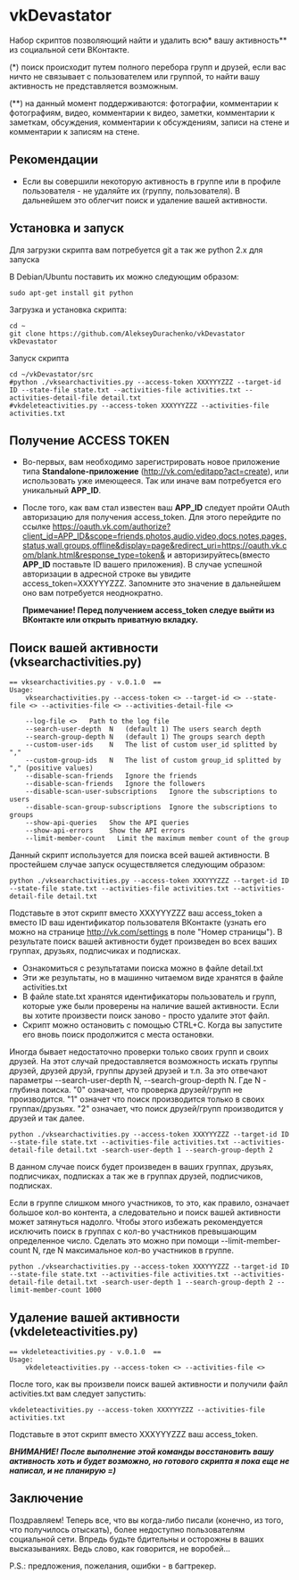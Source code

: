 vkDevastator
============

Набор скриптов позволяющий найти и удалить всю* вашу активность** из социальной сети ВКонтакте.

(*) поиск происходит путем полного перебора групп и друзей, если вас ничто не связывает с пользователем или группой,
то найти вашу активность не представляется возможным.

(**) на данный момент поддерживаются: фотографии, комментарии к фотографиям, видео, комментарии к видео, заметки, 
комментарии к заметкам, обсуждения, комментарии к обсуждениям, записи на стене и комментарии к записям на стене.

Рекомендации
------------
* Если вы совершили некоторую активность в группе или в профиле пользователя - не удаляйте их (группу, пользователя).
В дальнейшем это облегчит поиск и удаление вашей активности.

Установка и запуск
------------------
Для загрузки скрипта вам потребуется git а так же python 2.x для запуска

В Debian/Ubuntu поставить их можно следующим образом:
    
    sudo apt-get install git python

Загрузка и установка скрипта:

    cd ~
    git clone https://github.com/AlekseyDurachenko/vkDevastator vkDevastator
    
Запуск скрипта

    cd ~/vkDevastator/src
    #python ./vksearchactivities.py --access-token XXXYYYZZZ --target-id ID --state-file state.txt --activities-file activities.txt --activities-detail-file detail.txt
    #vkdeleteactivities.py --access-token XXXYYYZZZ --activities-file activities.txt
    
Получение ACCESS TOKEN
----------------------
* Во-первых, вам необходимо зарегистрировать новое приложение типа **Standalone-приложение** 
(http://vk.com/editapp?act=create), или использовать уже имеющееся. 
Так или иначе вам потребуется его уникальный **APP_ID**. 
* После того, как вам стал известен ваш **APP_ID** следует пройти OAuth авторизацию для получения access_token.
Для этого перейдите по ссылке https://oauth.vk.com/authorize?client_id=APP_ID&scope=friends,photos,audio,video,docs,notes,pages,status,wall,groups,offline&display=page&redirect_uri=https://oauth.vk.com/blank.html&response_type=token& 
и авторизируйтесь(вместо **APP_ID** поставьте ID вашего приложения). 
В случае успешной авторизации в адресной строке вы увидите access_token=XXXYYYZZZ. 
Запомните это значение в дальнейшем оно вам потребуется неоднократно.
    
    **Примечание! Перед получением access_token следуе выйти из ВКонтакте или открыть приватную вкладку.**

Поиск вашей активности (vksearchactivities.py)
----------------------------------------------

    == vksearchactivities.py - v.0.1.0  ==
    Usage: 
        vksearchactivities.py --access-token <> --target-id <> --state-file <> --activities-file <> --activities-detail-file <>
    
        --log-file <>   Path to the log file
        --search-user-depth  N   (default 1) The users search depth
        --search-group-depth N   (default 1) The groups search depth
        --custom-user-ids    N   The list of custom user_id splitted by ","
        --custom-group-ids   N   The list of custom group_id splitted by "," (positive values)
        --disable-scan-friends   Ignore the friends
        --disable-scan-friends   Ignore the followers
        --disable-scan-user-subscriptions   Ignore the subscriptions to users
        --disable-scan-group-subscriptions  Ignore the subscriptions to groups
        --show-api-queries   Show the API queries
        --show-api-errors    Show the API errors
        --limit-member-count   Limit the maximum member count of the group

Данный скрипт используется для поиска всей вашей активности. В простейшем случае запуск осуществляется следующим образом:

    python ./vksearchactivities.py --access-token XXXYYYZZZ --target-id ID --state-file state.txt --activities-file activities.txt --activities-detail-file detail.txt

Подставьте в этот скрипт вместо XXXYYYZZZ ваш access_token а вместо ID ваш идентификатор пользователя ВКонтакте
(узнать его можно на странице http://vk.com/settings в поле "Номер страницы"). 
В результате поиск вашей активности будет произведен во всех ваших группах, друзьях, подписчиках и подписках. 

* Ознакомиться с результатами поиска можно в файле detail.txt
* Эти же результаты, но в машинно читаемом виде хранятся в файле activities.txt
* В файле state.txt хранятся идентификаторы пользователь и групп, которые уже были проверены на наличие вашей активности.
Если вы хотите произвести поиск заново - просто удалите этот файл.
* Скрипт можно остановить с помощью CTRL+C. Когда вы запустите его вновь поиск продолжится с места остановки.

Иногда бывает недостаточно проверки только своих групп и своих друзей. На этот случай предоставляется возможность
искать группы друзей, друзей друзй, группы друзей друзей и т.п. За это отвечают параметры --search-user-depth N,
--search-group-depth N. Где N - глубина поиска. "0" означает, что проверка друзей/групп не производится. "1" означет
что поиск производится только в своих группах/друзьях. "2" означает, что поиск друзей/групп производится у друзей 
и так далее.

    python ./vksearchactivities.py --access-token XXXYYYZZZ --target-id ID --state-file state.txt --activities-file activities.txt --activities-detail-file detail.txt -search-user-depth 1 --search-group-depth 2

В данном случае поиск будет произведен в ваших группах, друзьях, подписчиках, подписках а так же в 
группах друзей, подписчиков, подписках.

Если в группе слишком много участников, то это, как правило, означает большое кол-во контента, а следовательно
и поиск вашей активности может затянуться надолго. Чтобы этого избежать рекомендуется исключить поиск в группах
с кол-во участников превышающим определенное число. Сделать это можно при помощи --limit-member-count N,
где N максимальное кол-во участников в группе.

    python ./vksearchactivities.py --access-token XXXYYYZZZ --target-id ID --state-file state.txt --activities-file activities.txt --activities-detail-file detail.txt -search-user-depth 1 --search-group-depth 2 --limit-member-count 1000

Удаление вашей активности (vkdeleteactivities.py)
-------------------------------------------------

    == vkdeleteactivities.py - v.0.1.0  ==
    Usage: 
        vkdeleteactivities.py --access-token <> --activities-file <>

После того, как вы произвели поиск вашей активности и получили файл activities.txt вам следует запустить:

    vkdeleteactivities.py --access-token XXXYYYZZZ --activities-file activities.txt
    
Подставьте в этот скрипт вместо XXXYYYZZZ ваш access_token.

***ВНИМАНИЕ! После выполнение этой команды восстановить вашу активность хоть и будет возможно,
но готового скрипта я пока еще не написал, и не планирую =)***

Заключение
----------

Поздравляем! Теперь все, что вы когда-либо писали (конечно, из того, что получилось отыскать), более недоступно
пользователям социальной сети. Впредь будьте бдительны и осторожны в ваших высказываниях. Ведь
слово, как говорится, не воробей...

P.S.: предложения, пожелания, ошибки - в багтрекер.
